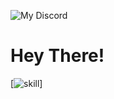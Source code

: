 ![My Discord](https://discord-readme-badge.vercel.app/api?id=756529025719074846)

# Hey There!

[![skill]([https://unfoldedvelvetysource.omarplayz1.repl.co/api?type=html)]
